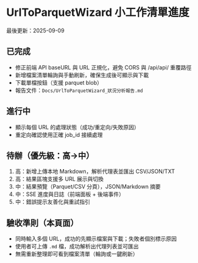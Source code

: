 # UrlToParquetWizard 小工作清單進度

最後更新：2025-09-09

## 已完成
- 修正前端 API baseURL 與 URL 正規化，避免 CORS 與 /api/api/ 重覆路徑
- 新增檔案清單輪詢與手動刷新，確保生成後可顯示與下載
- 下載單檔按鈕（支援 parquet blob）
- 報告文件：`Docs/UrlToParquetWizard_狀況分析報告.md`

## 進行中
- 顯示每個 URL 的處理狀態（成功/重定向/失敗原因）
- 重定向確認使用正確 job_id 接續處理

## 待辦（優先級：高→中）
1. 高：新增上傳本地 Markdown，解析代理表並匯出 CSV/JSON/TXT
2. 高：結果區塊支援多 URL 展示與切換
3. 中：結果預覽（Parquet/CSV 分頁），JSON/Markdown 摘要
4. 中：SSE 進度與日誌（前端面板 + 後端事件）
5. 中：錯誤提示友善化與重試指引

## 驗收準則（本頁面）
- 同時輸入多個 URL，成功的先顯示檔案與下載；失敗者個別標示原因
- 使用者可上傳 `.md` 檔，成功解析出代理列表並可匯出
- 無需重新整理即可看到檔案清單（輪詢或一鍵刷新）


